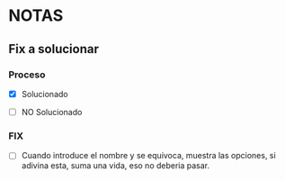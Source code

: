 # NOTAS
## Fix a solucionar

### Proceso
- [X] Solucionado    

- [ ] NO Solucionado 

### FIX

- [ ] Cuando introduce el nombre y se equivoca, muestra las opciones, si adivina esta, suma una vida, eso no deberia pasar.
